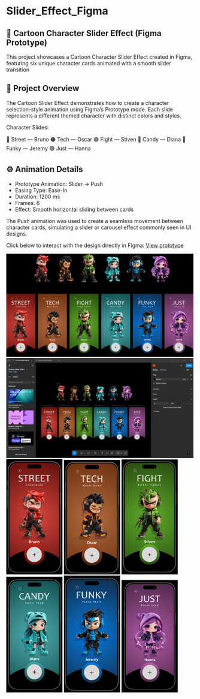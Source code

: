 # Slider_Effect_Figma
## 🎨 Cartoon Character Slider Effect (Figma Prototype)

This project showcases a Cartoon Character Slider Effect created in Figma, featuring six unique character cards animated with a smooth slider transition

## 🧩 Project Overview

The Cartoon Slider Effect demonstrates how to create a character selection-style animation using Figma’s Prototype mode.
Each slide represents a different themed character with distinct colors and styles.

Character Slides:

🔴 Street — Bruno
🟠 Tech — Oscar
🟢 Fight — Stiven
🩵 Candy — Diana
🔵 Funky — Jeremy
🟣 Just — Hanna

## ⚙️ Animation Details

- Prototype Animation: Slider → Push
- Easing Type: Ease-In
- Duration: 1200 ms
- Frames: 6
- Effect: Smooth horizontal sliding between cards

The Push animation was used to create a seamless movement between character cards, simulating a slider or carousel effect commonly seen in UI designs.

Click below to interact with the design directly in Figma:
[View prototype](https://www.figma.com/design/eowxxpzT67X0VsK1e0UySX/Cartoon-Slider-Effect?node-id=0-1&t=UjYw7CrPB7DUKW0p-1)
<p float="left">
<img src="Final Page.jpg" width="500">
<img src="Home.png" width="500">
<img src="Slider 1.png" width="150">
<img src="Slider 2.png" width="150">
<img src="Slider 3.png" width="150">
<img src="Slider 4.png" width="150">
<img src="Slider 5.png" width="150">
<img src="Slider 6.png" width="150">
</p>
